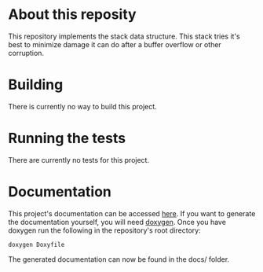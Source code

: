 # About this reposity

This repository implements the stack data structure.
This stack tries it's best to minimize damage it can do after a buffer overflow or
other corruption.

# Building

There is currently no way to build this project.

# Running the tests

There are currently no tests for this project.

# Documentation

This project's documentation can be accessed [here](https://attractadore.github.io/TrackStackDocs).
If you want to generate the documentation yourself, you will need [doxygen](https://www.doxygen.nl).
Once you have doxygen run the following in the repository's root directory:

```
doxygen Doxyfile
```

The generated documentation can now be found in the docs/ folder.

